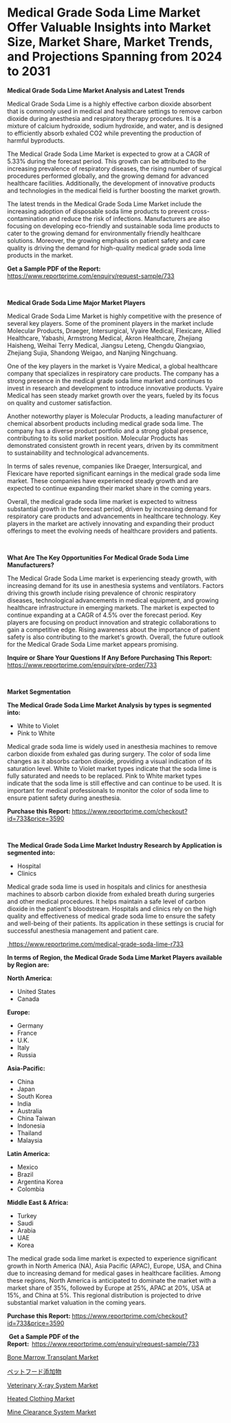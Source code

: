 <p><h1>Medical Grade Soda Lime Market Offer Valuable Insights into Market Size, Market Share, Market Trends, and Projections Spanning from 2024 to 2031</h1></p><p><strong>Medical Grade Soda Lime Market Analysis and Latest Trends</strong></p>
<p><p>Medical Grade Soda Lime is a highly effective carbon dioxide absorbent that is commonly used in medical and healthcare settings to remove carbon dioxide during anesthesia and respiratory therapy procedures. It is a mixture of calcium hydroxide, sodium hydroxide, and water, and is designed to efficiently absorb exhaled CO2 while preventing the production of harmful byproducts.</p><p>The Medical Grade Soda Lime Market is expected to grow at a CAGR of 5.33% during the forecast period. This growth can be attributed to the increasing prevalence of respiratory diseases, the rising number of surgical procedures performed globally, and the growing demand for advanced healthcare facilities. Additionally, the development of innovative products and technologies in the medical field is further boosting the market growth.</p><p>The latest trends in the Medical Grade Soda Lime Market include the increasing adoption of disposable soda lime products to prevent cross-contamination and reduce the risk of infections. Manufacturers are also focusing on developing eco-friendly and sustainable soda lime products to cater to the growing demand for environmentally friendly healthcare solutions. Moreover, the growing emphasis on patient safety and care quality is driving the demand for high-quality medical grade soda lime products in the market.</p></p>
<p><strong>Get a Sample PDF of the Report:&nbsp;</strong> <a href="https://www.reportprime.com/enquiry/request-sample/733">https://www.reportprime.com/enquiry/request-sample/733</a></p>
<p>&nbsp;</p>
<p><strong>Medical Grade Soda Lime Major Market Players</strong></p>
<p><p>Medical Grade Soda Lime Market is highly competitive with the presence of several key players. Some of the prominent players in the market include Molecular Products, Draeger, Intersurgical, Vyaire Medical, Flexicare, Allied Healthcare, Yabashi, Armstrong Medical, Akron Healthcare, Zhejiang Haisheng, Weihai Terry Medical, Jiangsu Leteng, Chengdu Qiangxiao, Zhejiang Sujia, Shandong Weigao, and Nanjing Ningchuang.</p><p>One of the key players in the market is Vyaire Medical, a global healthcare company that specializes in respiratory care products. The company has a strong presence in the medical grade soda lime market and continues to invest in research and development to introduce innovative products. Vyaire Medical has seen steady market growth over the years, fueled by its focus on quality and customer satisfaction.</p><p>Another noteworthy player is Molecular Products, a leading manufacturer of chemical absorbent products including medical grade soda lime. The company has a diverse product portfolio and a strong global presence, contributing to its solid market position. Molecular Products has demonstrated consistent growth in recent years, driven by its commitment to sustainability and technological advancements.</p><p>In terms of sales revenue, companies like Draeger, Intersurgical, and Flexicare have reported significant earnings in the medical grade soda lime market. These companies have experienced steady growth and are expected to continue expanding their market share in the coming years.</p><p>Overall, the medical grade soda lime market is expected to witness substantial growth in the forecast period, driven by increasing demand for respiratory care products and advancements in healthcare technology. Key players in the market are actively innovating and expanding their product offerings to meet the evolving needs of healthcare providers and patients.</p></p>
<p>&nbsp;</p>
<p><strong>What Are The Key Opportunities For Medical Grade Soda Lime Manufacturers?</strong></p>
<p><p>The Medical Grade Soda Lime market is experiencing steady growth, with increasing demand for its use in anesthesia systems and ventilators. Factors driving this growth include rising prevalence of chronic respiratory diseases, technological advancements in medical equipment, and growing healthcare infrastructure in emerging markets. The market is expected to continue expanding at a CAGR of 4.5% over the forecast period. Key players are focusing on product innovation and strategic collaborations to gain a competitive edge. Rising awareness about the importance of patient safety is also contributing to the market's growth. Overall, the future outlook for the Medical Grade Soda Lime market appears promising.</p></p>
<p><strong>Inquire or Share Your Questions If Any Before Purchasing This Report:</strong> <a href="https://www.reportprime.com/enquiry/pre-order/733">https://www.reportprime.com/enquiry/pre-order/733</a></p>
<p>&nbsp;</p>
<p><strong>Market Segmentation</strong></p>
<p><strong>The Medical Grade Soda Lime Market Analysis by types is segmented into:</strong></p>
<p><ul><li>White to Violet</li><li>Pink to White</li></ul></p>
<p><p>Medical grade soda lime is widely used in anesthesia machines to remove carbon dioxide from exhaled gas during surgery. The color of soda lime changes as it absorbs carbon dioxide, providing a visual indication of its saturation level. White to Violet market types indicate that the soda lime is fully saturated and needs to be replaced. Pink to White market types indicate that the soda lime is still effective and can continue to be used. It is important for medical professionals to monitor the color of soda lime to ensure patient safety during anesthesia.</p></p>
<p><strong>Purchase this Report:&nbsp;</strong><a href="https://www.reportprime.com/checkout?id=733&price=3590">https://www.reportprime.com/checkout?id=733&price=3590</a></p>
<p>&nbsp;</p>
<p><strong>The Medical Grade Soda Lime Market Industry Research by Application is segmented into:</strong></p>
<p><ul><li>Hospital</li><li>Clinics</li></ul></p>
<p><p>Medical grade soda lime is used in hospitals and clinics for anesthesia machines to absorb carbon dioxide from exhaled breath during surgeries and other medical procedures. It helps maintain a safe level of carbon dioxide in the patient's bloodstream. Hospitals and clinics rely on the high quality and effectiveness of medical grade soda lime to ensure the safety and well-being of their patients. Its application in these settings is crucial for successful anesthesia management and patient care.</p></p>
<p><a href="https://www.reportprime.com/medical-grade-soda-lime-r733">&nbsp;https://www.reportprime.com/medical-grade-soda-lime-r733</a></p>
<p><strong>In terms of Region, the Medical Grade Soda Lime Market Players available by Region are:</strong></p>
<p>
    <p> <strong> North America: </strong>
        <ul>
            <li>United States</li>
            <li>Canada</li>
        </ul>
        </p> 
    <p> <strong> Europe: </strong>
        <ul>
            <li>Germany</li>
            <li>France</li>
            <li>U.K.</li>
            <li>Italy</li>
            <li>Russia</li>
        </ul>
        </p> 
    <p> <strong> Asia-Pacific: </strong>
        <ul>
            <li>China</li>
            <li>Japan</li>
            <li>South Korea</li>
            <li>India</li>
            <li>Australia</li>
            <li>China Taiwan</li>
            <li>Indonesia</li>
            <li>Thailand</li>
            <li>Malaysia</li>
        </ul>
        </p> 
    <p> <strong> Latin America: </strong>
        <ul>
            <li>Mexico</li>
            <li>Brazil</li>
            <li>Argentina Korea</li>
            <li>Colombia</li>
        </ul>
        </p> 
    <p> <strong> Middle East & Africa: </strong>
        <ul>
            <li>Turkey</li>
            <li>Saudi</li>
            <li>Arabia</li>
            <li>UAE</li>
            <li>Korea</li>
        </ul>
    </p>
    </p>
<p><p>The medical grade soda lime market is expected to experience significant growth in North America (NA), Asia Pacific (APAC), Europe, USA, and China due to increasing demand for medical gases in healthcare facilities. Among these regions, North America is anticipated to dominate the market with a market share of 35%, followed by Europe at 25%, APAC at 20%, USA at 15%, and China at 5%. This regional distribution is projected to drive substantial market valuation in the coming years.</p></p>
<p><strong>Purchase this Report: </strong><a href="https://www.reportprime.com/checkout?id=733&price=3590">https://www.reportprime.com/checkout?id=733&price=3590</a></p>
<p>&nbsp;<strong>Get a Sample PDF of the Report:&nbsp;&nbsp;</strong><a href="https://www.reportprime.com/enquiry/request-sample/733">https://www.reportprime.com/enquiry/request-sample/733</a></p>
<p><strong></strong></p>
<p><p><a href="https://issuu.com/reportprime-2/docs/bone-marrow-transplant-market-size-2030.pptx">Bone Marrow Transplant Market</a></p><p><a href="https://medium.com/@pollynsatcherayted345/%E3%83%9A%E3%83%83%E3%83%88%E3%83%95%E3%83%BC%E3%83%89%E6%B7%BB%E5%8A%A0%E7%89%A9%E5%B8%82%E5%A0%B4%E3%81%AE%E3%82%B7%E3%82%A7%E3%82%A2%E3%81%A8%E5%B8%82%E5%A0%B4%E5%88%86%E6%9E%90-%E6%88%90%E9%95%B7%E3%83%88%E3%83%AC%E3%83%B3%E3%83%89%E3%81%A82024%E5%B9%B4%E3%81%8B%E3%82%892031%E5%B9%B4%E3%81%BE%E3%81%A7%E3%81%AE%E4%BA%88%E6%B8%AC-4eae8b7204c2">ペットフード添加物</a></p><p><a href="https://medium.com/@madisynreinger/veterinary-x-ray-system-market-analysis-report-global-insights-by-region-type-digital-8b9e154793ed">Veterinary X-ray System Market</a></p><p><a href="https://www.linkedin.com/pulse/global-heated-clothing-market-sector-types-applications-player-q1i8e">Heated Clothing Market</a></p><p><a href="https://medium.com/@madisynreinger/mine-clearance-system-market-report-by-product-type-manual-remote-controlled-end-use-near-0f385966e137">Mine Clearance System Market</a></p></p>